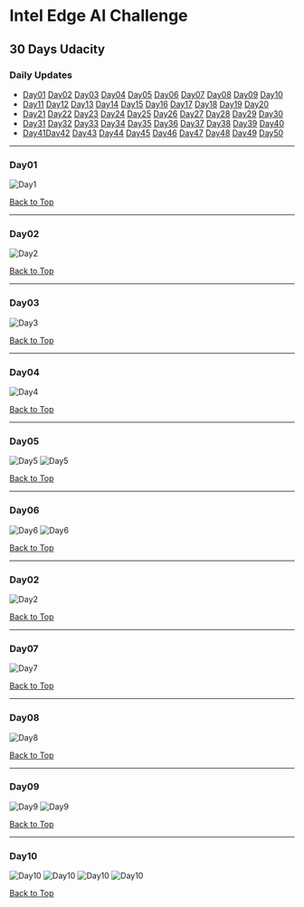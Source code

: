 # Intel Edge AI Challenge

## 30 Days Udacity

<a id='top'></a>
### Daily Updates

- [Day01](#day1) [Day02](#day2) [Day03](#day3) [Day04](#day4) [Day05](#day5) [Day06](#day6) [Day07](#day7) [Day08](#day8) [Day09](#day9) [Day10](#day10) 
- [Day11](#day11) [Day12](#day12) [Day13](#day13) [Day14](#day14) [Day15](#day15) [Day16](#day16) [Day17](#day17) [Day18](#day18) [Day19](#day19) [Day20](#day20)
- [Day21](#day21) [Day22](#day22) [Day23](#day23) [Day24](#day24) [Day25](#day25) [Day26](#day26) [Day27](#day27) [Day28](#day28) [Day29](#day29) [Day30](#day30)
- [Day31](#day31) [Day32](#day32) [Day33](#day33) [Day34](#day34) [Day35](#day35) [Day36](#day36) [Day37](#day37) [Day38](#day38) [Day39](#day39) [Day40](#day40)
- [Day41](#day41)[Day42](#day42) [Day43](#day43) [Day44](#day44) [Day45](#day45) [Day46](#day46) [Day47](#day47) [Day48](#day48) [Day49](#day49) [Day50](#day50)
***
### Day01
<a id='day1'></a>
![Day1](day1.JPG)

[Back to Top](#top)

*** 
### Day02
<a id='day2'></a>
![Day2](day2.JPG)

[Back to Top](#top)

*** 
### Day03
<a id='day3'></a>
![Day3](day3.JPG)

[Back to Top](#top)

*** 
### Day04
<a id='day4'></a>
![Day4](day4.JPG)

[Back to Top](#top)

*** 
### Day05
<a id='day5'></a>
![Day5](day5.JPG)
![Day5](day5b.JPG)

[Back to Top](#top)

*** 
### Day06
<a id='day6'></a>
![Day6](day6.JPG)
![Day6](day6b.JPG)

[Back to Top](#top)

*** 
### Day02
<a id='day2'></a>
![Day2](day2.JPG)

[Back to Top](#top)

*** 
### Day07
<a id='day7'></a>
![Day7](day7.JPG)

[Back to Top](#top)

*** 
### Day08
<a id='day8'></a>
![Day8](day8.JPG)

[Back to Top](#top)

*** 
### Day09
<a id='day9'></a>
![Day9](day9.JPG)
![Day9](day9b.JPG)

[Back to Top](#top)

*** 
### Day10
<a id='day10'></a>
![Day10](day10.JPG)
![Day10](day10b.JPG)
![Day10](day10c.JPG)
![Day10](day10d.png)


[Back to Top](#top)
